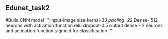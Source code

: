 ## Edunet_task2
#Build CNN model 
'''
input-image size
kernal-3*3
pooling -2*2
Dense- 512 neurons with activation function relu
dropout-0.5
output dense - 2 neurons and actication function sigmoid for classification
'''
